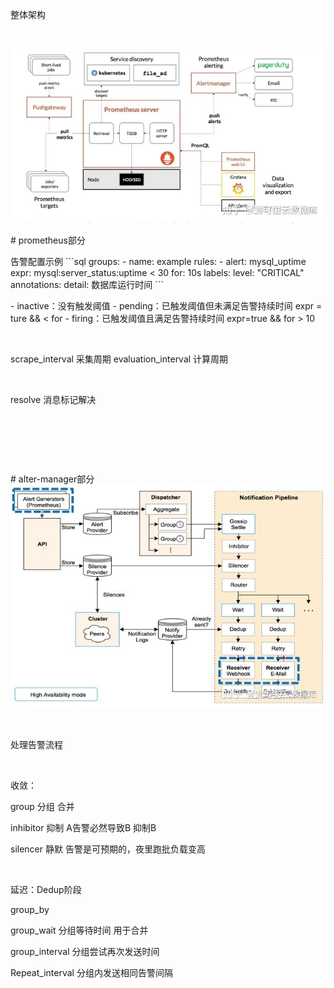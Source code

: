 整体架构

​

![image.png](assert/1640922442743-45fd5ca3-9e01-48ae-b336-f9b4710ae800.png)

\# prometheus部分

告警配置示例
\`\`\`sql
groups:
\- name: example
 rules:
 \- alert: mysql\_uptime
 expr: mysql:server\_status:uptime < 30
 for: 10s
 labels:
 level: "CRITICAL"
 annotations:
 detail: 数据库运行时间
\`\`\`

\- inactive：没有触发阈值
\- pending：已触发阈值但未满足告警持续时间 expr = ture && < for
\- firing：已触发阈值且满足告警持续时间 expr=true && for > 10

​

scrape\_interval 采集周期 evaluation\_interval 计算周期

​

 resolve 消息标记解决

​

​

​

\# alter-manager部分
![image.png](assert/1640922805051-da63a6fc-be7a-4172-b5a2-cd34400ecc05.png)

​

处理告警流程

​

收敛：

group 分组 合并

inhibitor 抑制 A告警必然导致B 抑制B

silencer 静默 告警是可预期的，夜里跑批负载变高

​

延迟：Dedup阶段

group\_by

group\_wait 分组等待时间 用于合并

group\_interval 分组尝试再次发送时间

Repeat\_interval 分组内发送相同告警间隔

​

​
